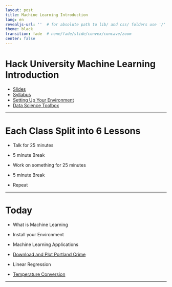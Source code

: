 ```yaml
---
layout: post
title: Machine Learning Introduction
lang: en
revealjs-url: ''  # for absolute path to lib/ and css/ folders use '/'
theme: black
transition: fade  # none/fade/slide/convex/concave/zoom
center: false
---
```


# Hack University Machine Learning Introduction

- [Slides](http://totalgood.github.io/talks/2016-02-11-Hack-University-Machine-Learning-01-Introduction.html)
- [Syllabus](https://docs.google.com/spreadsheets/d/19HvN07XSNjlWF3TwLnyCUsCwXGBGwu15TemvVSIDwiI/edit?usp=sharing)
- [Setting Up Your Environment](https://github.com/hackoregon/hack-university-machine-learning/blob/master/docs/install.md#install)
- [Data Science Toolbox](http://datasciencetoolbox.org/)

---

# Each Class Split into 6 Lessons

- Talk for 25 minutes
- 5 minute Break
- Work on something for 25 minutes
- 5 minute Break

- Repeat 

---

# Today

- What is Machine Learning
- Install your Environment

- Machine Learning Applications
- [Download and Plot Portland Crime](https://github.com/hackoregon/hack-university-machine-learning/blob/master/huml/day1/portland-crime.ipynb)

- Linear Regression
- [Temperature Conversion](https://github.com/hackoregon/hack-university-machine-learning/blob/master/huml/day1/temperature.ipynb)

---